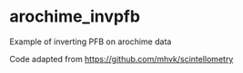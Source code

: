 # arochime_invpfb
Example of inverting PFB on arochime data

Code adapted from https://github.com/mhvk/scintellometry
